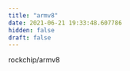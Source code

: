 ```yaml
---
title: "armv8"
date: 2021-06-21 19:33:48.607786
hidden: false
draft: false
---
```


rockchip/armv8

